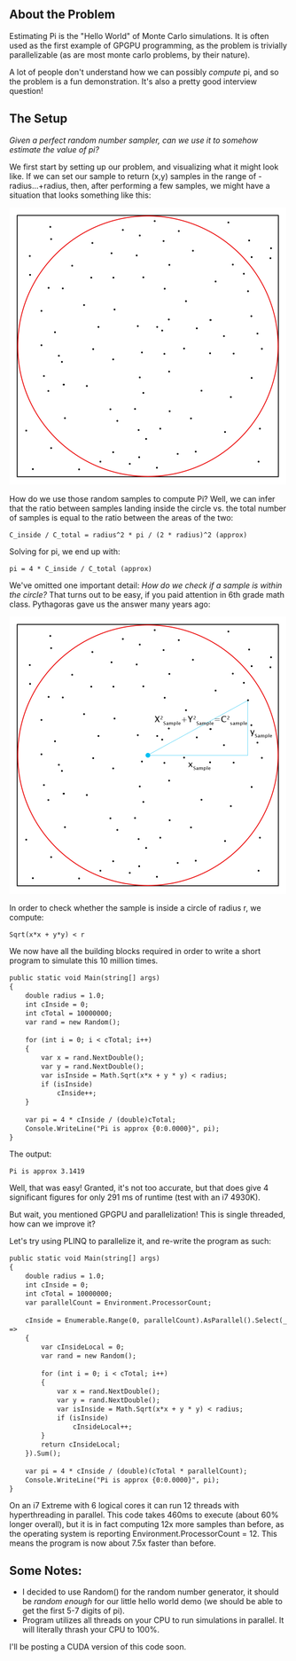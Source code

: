 <!--
{
    "Id": "Monte-Carlo-Pi",
	"WindowTitle": "",
	"Title": "Estimating Pi with Monte Carlo Simulation",
    "Date": "2013-07-30"
}
-->

## About the Problem

Estimating Pi is the "Hello World" of Monte Carlo simulations. It is often used as the first example of GPGPU programming, as the problem is trivially parallelizable (as are most monte carlo problems, by their nature).

A lot of people don't understand how we can possibly *compute* pi, and so the problem is a fun demonstration. It's also a pretty good interview question!

## The Setup

*Given a perfect random number sampler, can we use it to somehow estimate the value of pi?* 

We first start by setting up our problem, and visualizing what it might look like. If we can set our sample to return (x,y) samples in the range of -radius...+radius, then, after performing a few samples, we might have a situation that looks something like this:

<img src="Content/Monte-Carlo-Pi/Img1.png" alt="Drawing" style="width: 500px;"/>

How do we use those random samples to compute Pi? Well, we can infer that the ratio between samples landing inside the circle vs. the total number of samples is equal to the ratio between the areas of the two:

	C_inside / C_total = radius^2 * pi / (2 * radius)^2 (approx)

Solving for pi, we end up with:

	pi = 4 * C_inside / C_total (approx)

We've omitted one important detail: *How do we check if a sample is within the circle?* That turns out to be easy, if you paid attention in 6th grade math class. Pythagoras gave us the answer many years ago:

<img src="Content/Monte-Carlo-Pi/Img2.png" alt="Drawing" style="width: 500px;"/>

In order to check whether the sample is inside a circle of radius r, we compute:

	Sqrt(x*x + y*y) < r

We now have all the building blocks required in order to write a short program to simulate this 10 million times.

	public static void Main(string[] args)
	{
		double radius = 1.0;
		int cInside = 0;
		int cTotal = 10000000;
		var rand = new Random();
		
		for (int i = 0; i < cTotal; i++)
		{
			var x = rand.NextDouble();
			var y = rand.NextDouble();
			var isInside = Math.Sqrt(x*x + y * y) < radius;
			if (isInside)
				cInside++;
		}
		
		var pi = 4 * cInside / (double)cTotal;
		Console.WriteLine("Pi is approx {0:0.0000}", pi);
	}

The output:

	Pi is approx 3.1419

Well, that was easy! Granted, it's not too accurate, but that does give 4 significant figures for only 291 ms of runtime (test with an i7 4930K).

But wait, you mentioned GPGPU and parallelization! This is single threaded, how can we improve it?

Let's try using PLINQ to parallelize it, and re-write the program as such:

	public static void Main(string[] args)
	{
		double radius = 1.0;
		int cInside = 0;
		int cTotal = 10000000;
		var parallelCount = Environment.ProcessorCount;
		
		cInside = Enumerable.Range(0, parallelCount).AsParallel().Select(_ =>
		{
			var cInsideLocal = 0;
			var rand = new Random();
			
			for (int i = 0; i < cTotal; i++)
			{
				var x = rand.NextDouble();
				var y = rand.NextDouble();
				var isInside = Math.Sqrt(x*x + y * y) < radius;
				if (isInside)
					cInsideLocal++;
			}
			return cInsideLocal;
		}).Sum();
		
		var pi = 4 * cInside / (double)(cTotal * parallelCount);
		Console.WriteLine("Pi is approx {0:0.0000}", pi);
	}

On an i7 Extreme with 6 logical cores it can run 12 threads with hyperthreading in parallel. This code takes 460ms to execute (about 60% longer overall), but it is in fact computing 12x more samples than before, as the operating system is reporting Environment.ProcessorCount = 12. This means the program is now about 7.5x faster than before.

## Some Notes:

* I decided to use Random() for the random number generator, it should be *random enough* for our little hello world demo (we should be able to get the first 5-7 digits of pi).
* Program utilizes all threads on your CPU to run simulations in parallel. It will literally thrash your CPU to 100%.

I'll be posting a CUDA version of this code soon.